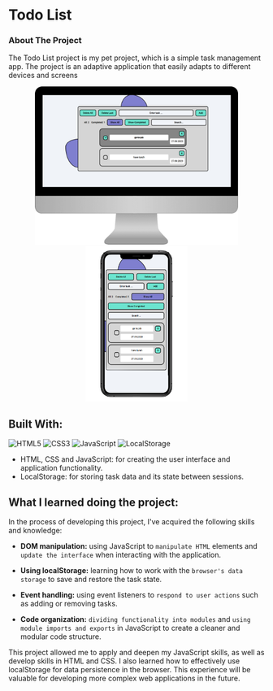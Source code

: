 # Todo List

### About The Project

The Todo List project is my pet project, which is a simple task management app.
The project is an adaptive application that easily adapts to different devices and screens

<div id='presentation' align='center'>
  <img src='./docs/desktop-view.png' width=400 alt='Website view on the computer screen' />
  <img src='./docs/mobile-view.png' width=200 alt='Website view on the phone screen' />

  <br />
</div>

## Built With:

![HTML5](https://img.shields.io/badge/html5-%23E34F26.svg?style=for-the-badge&logo=html5&logoColor=white) ![CSS3](https://img.shields.io/badge/css3-%231572B6.svg?style=for-the-badge&logo=css3&logoColor=white) ![JavaScript](https://img.shields.io/badge/javascript-%23323330.svg?style=for-the-badge&logo=javascript&logoColor=%23F7DF1E) ![LocalStorage](https://img.shields.io/badge/localstorage-7f7fcf?style=for-the-badge)

- HTML, CSS and JavaScript: for creating the user interface and application functionality.
- LocalStorage: for storing task data and its state between sessions.

## What I learned doing the project:

In the process of developing this project, I've acquired the following skills and knowledge:

- **DOM manipulation:** using JavaScript to `manipulate HTML` elements and `update the interface` when interacting with the application.

- **Using localStorage:** learning how to work with the `browser's data storage` to save and restore the task state.
- **Event handling:** using event listeners to `respond to user actions` such as adding or removing tasks.
- **Code organization:** `dividing functionality into modules` and `using module imports and exports` in JavaScript to create a cleaner and modular code structure.

This project allowed me to apply and deepen my JavaScript skills, as well as develop skills in HTML and CSS. I also learned how to effectively use localStorage for data persistence in the browser. This experience will be valuable for developing more complex web applications in the future.
